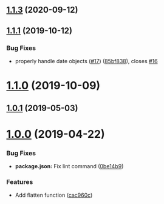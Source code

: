 ## [1.1.3](https://github.com/jessie-codes/safe-flat/compare/v1.1.1...v1.1.3) (2020-09-12)



## [1.1.1](https://github.com/jessie-codes/safe-flat/compare/1.1.0...v1.1.1) (2019-10-12)


### Bug Fixes

* properly handle date objects ([#17](https://github.com/jessie-codes/safe-flat/issues/17)) ([85bf838](https://github.com/jessie-codes/safe-flat/commit/85bf838e97eeead6bd4d32090343a57b92cd8fca)), closes [#16](https://github.com/jessie-codes/safe-flat/issues/16)



# [1.1.0](https://github.com/jessie-codes/safe-flat/compare/v1.0.1...1.1.0) (2019-10-09)



## [1.0.1](https://github.com/jessie-codes/safe-flat/compare/v1.0.0...v1.0.1) (2019-05-03)



# [1.0.0](https://github.com/jessie-codes/safe-flat/compare/cac960c7f5ef0b4bdfcd644a8c7c37bed6f64564...v1.0.0) (2019-04-22)


### Bug Fixes

* **package.json:** Fix lint command ([0be14b9](https://github.com/jessie-codes/safe-flat/commit/0be14b9b84127eebbf2d65a3b386622cabbb9830))


### Features

* Add flatten function ([cac960c](https://github.com/jessie-codes/safe-flat/commit/cac960c7f5ef0b4bdfcd644a8c7c37bed6f64564))



